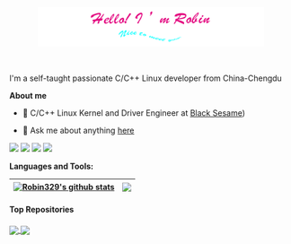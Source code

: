 <p align="center"><a href="https://Robin329.github.io"><img width="80%" src="./assets/Robin.png" /></a></p>

<br />

I'm a self-taught passionate C/C++ Linux developer from China-Chengdu

**About me**


<!-- <img src="https://github-readme-stats.vercel.app/api?username=Robin329&show_icons=true&theme=city_lights" alt="logo" height="160" align="right" style="margin: 5px; margin-bottom: 20px;" /> -->

- 💼 C/C++ Linux Kernel and Driver Engineer at [Black Sesame](https://www.blacksesame.com.cn/))

- 💬 Ask me about anything [here](https://github.com/Robin329/Robin329/issues)

![](https://visitor-badge.glitch.me/badge?page_id=Robin329)
[![](https://img.shields.io/badge/OS-Arch%20Linux-33aadd?style=flat-square&logo=arch-linux&logoColor=ffffff)](https://www.archlinux.org/)
[![](https://img.shields.io/badge/macOS-M1Pro-292e33?style=flat-square&logo=apple&logoColor=ffffff)](https://www.tonymacx86.com/)
[![](https://img.shields.io/badge/-C/C++/Python/Shell-007396?style=flat-square&logo=C/C++/Python/Shell&logoColor=ffffff)](https://reactjs.org/)



**Languages and Tools:**

| <a href="https://github.com/Robin329/LearnOpenGL"><img align="center" src="https://github-readme-stats.vercel.app/api?username=Robin329&show_icons=true&include_all_commits=true&theme=buefy&hide_border=true" alt="Robin329's github stats" /></a> | <a href="https://github.com/Robin329/github-readme-stats"><img align="center" src="https://github-readme-stats.vercel.app/api/top-langs/?username=Robin329&layout=compact&theme=buefy&hide_border=true" /></a> |
| ------------- | ------------- |

#### Top Repositories
<a href="https://github.com/Robin329/LearnOpenGL">
  <img align="center" src="https://github-readme-stats.vercel.app/api/pin/?username=Robin329&repo=LearnOpenGL&theme=buefy" />
</a>
<a href="https://github.com/Robin329/Robin329.github.io">
  <img align="center" src="https://github-readme-stats.vercel.app/api/pin/?username=Robin329&repo=Robin329.github.io&theme=buefy" />
</a>

<br />
<br />

